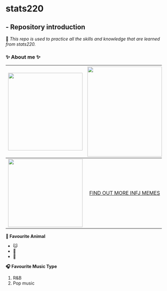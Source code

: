 # stats220

## - Repository introduction 
📲 *This repo is used to practice all the skills and knowledge that are learned from stats220.*

### :sparkles: About me :sparkles:

| <img src="https://i.pinimg.com/564x/c9/cf/bb/c9cfbb938f317b9d0bf72b2a81e13fe5.jpg" width="240" height="250"> | <img src="https://i.pinimg.com/564x/ff/eb/8a/ffeb8a399002d4a44d079e4f4a5363b2.jpg" width="240" height="290"> |
|:------------:|:------------:|
| <img src="https://i.pinimg.com/564x/1d/6a/6f/1d6a6ffb8fc0b98e97e6330dbae950f3.jpg" width="240" height="220"> | [FIND OUT MORE INFJ MEMES](https://www.pinterest.nz/pin/56435801572034544/) |

**:panda_face: Favourite Animal**
* :cat:
* :dog:
* :rabbit:

**:headphones: Favourite Music Type**
1. R&B
2. Pop music
